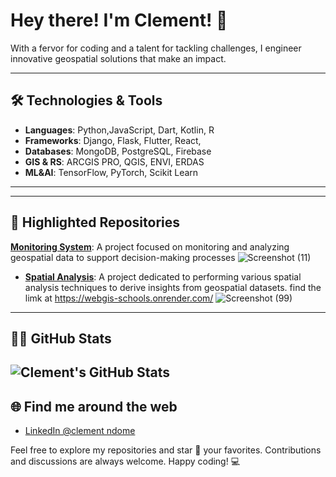# Hey there! I'm Clement! 👋

With a fervor for coding and a talent for tackling challenges, I engineer innovative geospatial solutions that make an impact.

---

## 🛠️ Technologies & Tools

- **Languages**: Python,JavaScript, Dart, Kotlin, R
- **Frameworks**: Django, Flask, Flutter, React, 
- **Databases**: MongoDB, PostgreSQL, Firebase
- **GIS & RS**: ARCGIS PRO, QGIS, ENVI, ERDAS
- **ML&AI**: TensorFlow, PyTorch, Scikit Learn
  

---



---

## 📂 Highlighted Repositories

**[Monitoring System](https://github.com/ClementNdome/Monitoring_System)**: A project focused on monitoring and analyzing geospatial data to support decision-making processes
![Screenshot (11)](https://github.com/user-attachments/assets/09c86bbd-09fb-4d44-90b2-f4c217f5d822)



- **[Spatial Analysis](https://github.com/ClementNdome/flask-app-deploy)**: A project dedicated to performing various spatial analysis techniques to derive insights from geospatial datasets. find the limk at https://webgis-schools.onrender.com/
 ![Screenshot (99)](https://github.com/user-attachments/assets/1b13c532-7e51-46e8-957a-b7bfaea1c886)




---
## 👨‍💻 GitHub Stats

![Clement's GitHub Stats](https://github-readme-stats.vercel.app/api?username=ClementNdome&show_icons=true&theme=radical)
---
## 🌐 Find me around the web



- [LinkedIn @clement ndome](www.linkedin.com/in/clement-ndome-9a9ivakawm2)

Feel free to explore my repositories and star 🌟 your favorites. Contributions and discussions are always welcome. Happy coding! 💻
